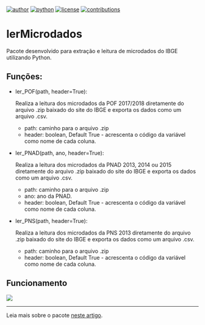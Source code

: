 [![author](https://badgen.net/badge/Author/otavio-s-s/blue)](https://www.linkedin.com/in/otavioss28/) [![python](https://badgen.net/badge/Python/3+/yellow)](https://www.python.org) [![license](https://img.shields.io/badge/License-MIT-red)](https://github.com/otavio-s-s/data_science/blob/master/LICENSE) [![contributions](https://badgen.net/badge/Contributions/Welcome/green)](https://github.com/otavio-s-s/lerMicrodados/issues) 


# lerMicrodados
 
Pacote desenvolvido para extração e leitura de microdados do IBGE utilizando Python.

## Funções:
 
 * ler_POF(path, header=True):
    
    Realiza a leitura dos microdados da POF 2017/2018 diretamente do arquivo .zip baixado do site do IBGE
    e exporta os dados como um arquivo .csv.
    * path: caminho para o arquivo .zip
    * header: boolean, Default True - acrescenta o código da variável como nome de cada coluna.
    
 * ler_PNAD(path, ano, header=True):
    
    Realiza a leitura dos microdados da PNAD 2013, 2014 ou 2015 diretamente do arquivo .zip baixado do site do IBGE
    e exporta os dados como um arquivo .csv.
    * path: caminho para o arquivo .zip
    * ano: ano da PNAD.
    * header:  boolean, Default True - acrescenta o código da variável como nome de cada coluna.

 * ler_PNS(path, header=True):
    
    Realiza a leitura dos microdados da PNS 2013 diretamente do arquivo .zip baixado do site do IBGE
    e exporta os dados como um arquivo .csv.
    * path: caminho para o arquivo .zip
    * header: boolean, Default True - acrescenta o código da variável como nome de cada coluna.

## Funcionamento

![](https://miro.medium.com/max/700/1*31vC5t30avsM-vQEiwhi3g.png)

***

Leia mais sobre o pacote [neste artigo](https://medium.com/data-hackers/microdados-em-python-um-pacote-para-ler-dados-da-pnad-e-pof-e254cf18477d).
